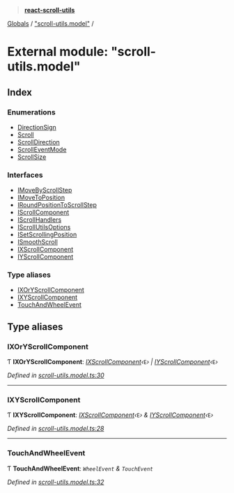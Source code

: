 > **[react-scroll-utils](../README.md)**

[Globals](../globals.md) / ["scroll-utils.model"](_scroll_utils_model_.md) /

# External module: "scroll-utils.model"

## Index

### Enumerations

* [DirectionSign](../enums/_scroll_utils_model_.directionsign.md)
* [Scroll](../enums/_scroll_utils_model_.scroll.md)
* [ScrollDirection](../enums/_scroll_utils_model_.scrolldirection.md)
* [ScrollEventMode](../enums/_scroll_utils_model_.scrolleventmode.md)
* [ScrollSize](../enums/_scroll_utils_model_.scrollsize.md)

### Interfaces

* [IMoveByScrollStep](../interfaces/_scroll_utils_model_.imovebyscrollstep.md)
* [IMoveToPosition](../interfaces/_scroll_utils_model_.imovetoposition.md)
* [IRoundPositionToScrollStep](../interfaces/_scroll_utils_model_.iroundpositiontoscrollstep.md)
* [IScrollComponent](../interfaces/_scroll_utils_model_.iscrollcomponent.md)
* [IScrollHandlers](../interfaces/_scroll_utils_model_.iscrollhandlers.md)
* [IScrollUtilsOptions](../interfaces/_scroll_utils_model_.iscrollutilsoptions.md)
* [ISetScrollingPosition](../interfaces/_scroll_utils_model_.isetscrollingposition.md)
* [ISmoothScroll](../interfaces/_scroll_utils_model_.ismoothscroll.md)
* [IXScrollComponent](../interfaces/_scroll_utils_model_.ixscrollcomponent.md)
* [IYScrollComponent](../interfaces/_scroll_utils_model_.iyscrollcomponent.md)

### Type aliases

* [IXOrYScrollComponent](_scroll_utils_model_.md#ixoryscrollcomponent)
* [IXYScrollComponent](_scroll_utils_model_.md#ixyscrollcomponent)
* [TouchAndWheelEvent](_scroll_utils_model_.md#touchandwheelevent)

## Type aliases

###  IXOrYScrollComponent

Ƭ **IXOrYScrollComponent**: *[IXScrollComponent](../interfaces/_scroll_utils_model_.ixscrollcomponent.md)‹*`E`*› | [IYScrollComponent](../interfaces/_scroll_utils_model_.iyscrollcomponent.md)‹*`E`*›*

*Defined in [scroll-utils.model.ts:30](https://github.com/jan-rycko/react-scroll-utils/blob/45edc1c/src/scroll-utils.model.ts#L30)*

___

###  IXYScrollComponent

Ƭ **IXYScrollComponent**: *[IXScrollComponent](../interfaces/_scroll_utils_model_.ixscrollcomponent.md)‹*`E`*› & [IYScrollComponent](../interfaces/_scroll_utils_model_.iyscrollcomponent.md)‹*`E`*›*

*Defined in [scroll-utils.model.ts:28](https://github.com/jan-rycko/react-scroll-utils/blob/45edc1c/src/scroll-utils.model.ts#L28)*

___

###  TouchAndWheelEvent

Ƭ **TouchAndWheelEvent**: *`WheelEvent` & `TouchEvent`*

*Defined in [scroll-utils.model.ts:32](https://github.com/jan-rycko/react-scroll-utils/blob/45edc1c/src/scroll-utils.model.ts#L32)*